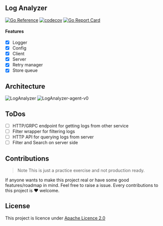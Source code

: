 ## Log Analyzer

[![Go Reference](https://pkg.go.dev/badge/github.com/itzmanish/go-loganalyzer.svg)](https://pkg.go.dev/github.com/itzmanish/go-loganalyzer) [![codecov](https://codecov.io/gh/itzmanish/go-loganalyzer/branch/master/graph/badge.svg?token=7434KW1MLY)](https://codecov.io/gh/itzmanish/go-loganalyzer) [![Go Report Card](https://goreportcard.com/badge/github.com/itzmanish/go-loganalyzer)](https://goreportcard.com/report/github.com/itzmanish/go-loganalyzer)

#### Features

- [x] Logger
- [x] Config
- [x] Client
- [x] Server
- [x] Retry manager
- [x] Store queue

## Architecture
![LogAnalyzer](https://user-images.githubusercontent.com/12438068/123430818-3e56c380-d5e6-11eb-9020-83b00984deea.png)
![LogAnalyzer-agent-v0](https://user-images.githubusercontent.com/12438068/123430891-4f073980-d5e6-11eb-8b7c-ead15c3adf8f.png)

## ToDos

- [ ] HTTP/GRPC endpoint for getting logs from other service
- [ ] Filter wrapper for filtering logs
- [ ] HTTP API for querying logs from server
- [ ] Filter and Search on server side

## Contributions

> Note
> This is just a practice exercise and not production ready.

If anyone wants to make this project real or have some good features/roadmap in mind. Feel free to raise a issue.
Every contributions to this project is ❤️ welcome.

## License

This project is licence under [Apache Licence 2.0](https://github.com/itzmanish/go-loganalyzer/blob/master/LICENSE)
